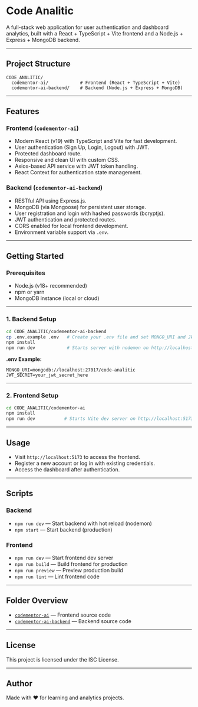 # Code Analitic

A full-stack web application for user authentication and dashboard analytics, built with a React + TypeScript + Vite frontend and a Node.js + Express + MongoDB backend.

---

## Project Structure

```
CODE_ANALITIC/
  codementor-ai/            # Frontend (React + TypeScript + Vite)
  codementor-ai-backend/    # Backend (Node.js + Express + MongoDB)
```

---

## Features

### Frontend (`codementor-ai`)
- Modern React (v19) with TypeScript and Vite for fast development.
- User authentication (Sign Up, Login, Logout) with JWT.
- Protected dashboard route.
- Responsive and clean UI with custom CSS.
- Axios-based API service with JWT token handling.
- React Context for authentication state management.

### Backend (`codementor-ai-backend`)
- RESTful API using Express.js.
- MongoDB (via Mongoose) for persistent user storage.
- User registration and login with hashed passwords (bcryptjs).
- JWT authentication and protected routes.
- CORS enabled for local frontend development.
- Environment variable support via `.env`.

---

## Getting Started

### Prerequisites

- Node.js (v18+ recommended)
- npm or yarn
- MongoDB instance (local or cloud)

---

### 1. Backend Setup

```sh
cd CODE_ANALITIC/codementor-ai-backend
cp .env.example .env   # Create your .env file and set MONGO_URI and JWT_SECRET
npm install
npm run dev            # Starts server with nodemon on http://localhost:5000
```

**.env Example:**
```
MONGO_URI=mongodb://localhost:27017/code-analitic
JWT_SECRET=your_jwt_secret_here
```

---

### 2. Frontend Setup

```sh
cd CODE_ANALITIC/codementor-ai
npm install
npm run dev           # Starts Vite dev server on http://localhost:5173
```

---

## Usage

- Visit `http://localhost:5173` to access the frontend.
- Register a new account or log in with existing credentials.
- Access the dashboard after authentication.

---

## Scripts

### Backend

- `npm run dev` — Start backend with hot reload (nodemon)
- `npm start` — Start backend (production)

### Frontend

- `npm run dev` — Start frontend dev server
- `npm run build` — Build frontend for production
- `npm run preview` — Preview production build
- `npm run lint` — Lint frontend code

---

## Folder Overview

- [`codementor-ai`](codementor-ai/) — Frontend source code
- [`codementor-ai-backend`](codementor-ai-backend/) — Backend source code

---

## License

This project is licensed under the ISC License.

---

## Author

Made with ❤️ for learning and analytics projects.
